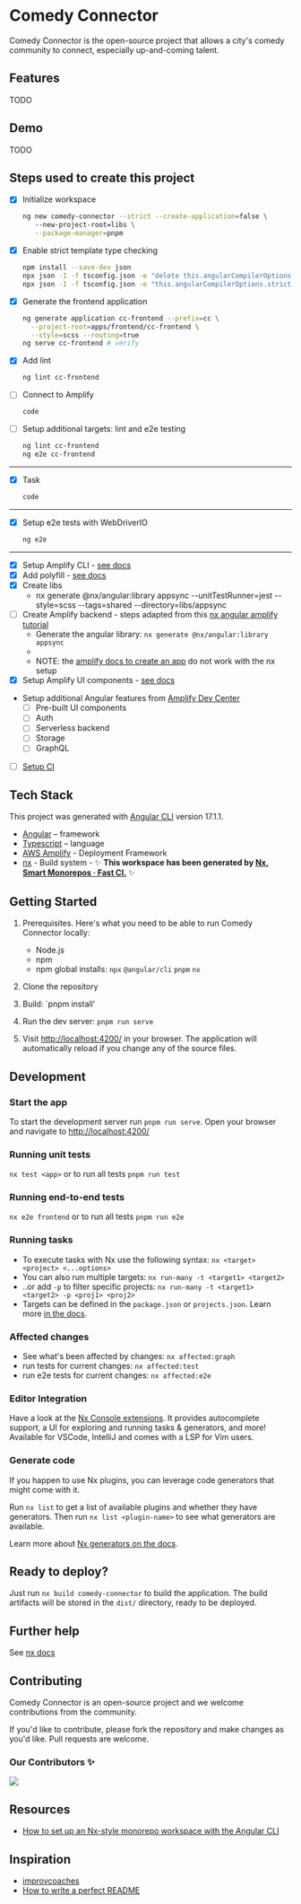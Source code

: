 # Comedy Connector

Comedy Connector is the open-source project that allows a city's comedy community to connect, especially up-and-coming
talent.

## Features

TODO

## Demo

TODO

## Steps used to create this project

- [x] Initialize workspace

  ```bash
  ng new comedy-connector --strict --create-application=false \                                                       ─╯
     --new-project-root=libs \
     --package-manager=pnpm
  ```

- [x] Enable strict template type checking

  ```bash
  npm install --save-dev json
  npx json -I -f tsconfig.json -e "delete this.angularCompilerOptions.fullTemplateTypeCheck"
  npx json -I -f tsconfig.json -e "this.angularCompilerOptions.strictTemplates = true"
  ```

- [x] Generate the frontend application

  ```bash
  ng generate application cc-frontend --prefix=cc \
    --project-root=apps/frontend/cc-frontend \
    --style=scss --routing=true
  ng serve cc-frontend # verify
  ```

- [x] Add lint

  ```bash
  ng lint cc-frontend
  ```

- [ ] Connect to Amplify

  ```bash
  code
  ```

- [ ] Setup additional targets: lint and e2e testing

  ```bash
  ng lint cc-frontend
  ng e2e cc-frontend
  ```

---

- [x] Task

  ```bash
  code
  ```

---

- [x] Setup e2e tests with WebDriverIO

  ```bash
  ng e2e 
  ```

---

- [x] Setup Amplify CLI - [see docs](https://docs.amplify.aws/angular/start/getting-started/installation/#configure-the-amplify-cli)
- [x] Add polyfill - [see docs](https://docs.amplify.aws/angular/start/project-setup/create-application/)
- [x] Create libs
  - nx generate @nx/angular:library appsync  --unitTestRunner=jest --style=scss --tags=shared --directory=libs/appsync
- [ ] Create Amplify backend - steps adapted from this [nx angular amplify tutorial](https://dev.to/beavearony/getting-started-with-a-angularnx-workspace-backed-by-an-aws-amplify-graphql-api---part-1-24m0)
  - Generate the angular library: `nx generate @nx/angular:library appsync`
  -
  - NOTE: the [amplify docs to create an app](https://docs.amplify.aws/angular/start/project-setup/create-application/) do not work with the nx setup
- [x] Setup Amplify UI components - [see docs](https://ui.docs.amplify.aws/angular/getting-started/installation)
- Setup additional Angular features from [Amplify Dev Center](https://docs.amplify.aws/angular/)
  - [ ] Pre-built UI components
  - [ ] Auth
  - [ ] Serverless backend
  - [ ] Storage
  - [ ] GraphQL
- [ ] [Setup CI](https://nx.dev/recipes/ci)

## Tech Stack

This project was generated with [Angular CLI](https://github.com/angular/angular-cli) version 17.1.1.

- [Angular](https://angular.io) – framework
- [Typescript](https://www.typescriptlang.org/) – language
- [AWS Amplify](https://aws.amazon.com/amplify/) - Deployment Framework
- [nx](https://nx.dev/getting-started/intro) - Build system - ✨ **This workspace has been generated by [Nx, Smart Monorepos · Fast CI.](https://nx.dev)** ✨

## Getting Started

1. Prerequisites. Here's what you need to be able to run Comedy Connector locally:

   - Node.js
   - npm
   - npm global installs: `npx` `@angular/cli` `pnpm` `nx`

2. Clone the repository

3. Build: `pnpm install'

4. Run the dev server: `pnpm run serve`  

5. Visit [http://localhost:4200/](http://localhost:4200/) in your browser. The application will automatically reload
    if you change any of the source files.

## Development

### Start the app

To start the development server run `pnpm run serve`. Open your browser and navigate to <http://localhost:4200/>

### Running unit tests

`nx test <app>` or to run all tests `pnpm run test`

### Running end-to-end tests

`nx e2e frontend` or to run all tests `pnpm run e2e`

### Running tasks

- To execute tasks with Nx use the following syntax: `nx <target> <project> <...options>`
- You can also run multiple targets: `nx run-many -t <target1> <target2>`
- ..or add `-p` to filter specific projects: `nx run-many -t <target1> <target2> -p <proj1> <proj2>`
- Targets can be defined in the `package.json` or `projects.json`. Learn more [in the docs](https://nx.dev/features/run-tasks).

### Affected changes

- See what's been affected by changes: `nx affected:graph`
- run tests for current changes: `nx affected:test`
- run e2e tests for current changes: `nx affected:e2e`

### Editor Integration

Have a look at the [Nx Console extensions](https://nx.dev/nx-console). It provides autocomplete support, a UI for exploring and running tasks & generators, and more! Available for VSCode, IntelliJ and comes with a LSP for Vim users.

### Generate code

If you happen to use Nx plugins, you can leverage code generators that might come with it.

Run `nx list` to get a list of available plugins and whether they have generators. Then run `nx list <plugin-name>` to see what generators are available.

Learn more about [Nx generators on the docs](https://nx.dev/features/generate-code).

## Ready to deploy?

Just run `nx build comedy-connector` to build the application. The build artifacts will be stored in the `dist/` directory, ready to be deployed.

## Further help

See [nx docs](https://nx.dev/getting-started/intro)

## Contributing

Comedy Connector is an open-source project and we welcome contributions from the community.

If you'd like to contribute, please fork the repository and make changes as you'd like. Pull requests are welcome.

### Our Contributors ✨

<a href="https://github.com/RainyMrGab/comedy-connector/graphs/contributors">
  <img src="https://contrib.rocks/image?repo=RainyMrGab/comedy-connector" />
</a>

## Resources

- [How to set up an Nx-style monorepo workspace with the Angular CLI](https://dev.to/this-is-angular/how-to-set-up-an-nx-style-monorepo-workspace-with-the-angular-cli-part-1-16b5)

## Inspiration

- [improvcoaches](https://github.com/JoeMcB/improvcoaches)
- [How to write a perfect README](https://dev.to/mfts/how-to-write-a-perfect-readme-for-your-github-project-59f2)
